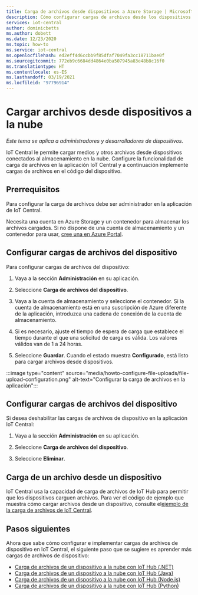 ```yaml
---
title: Carga de archivos desde dispositivos a Azure Storage | Microsoft Docs
description: Cómo configurar cargas de archivos desde los dispositivos a la nube. Después de configurar las cargas de archivos, implemente cargas de archivos a sus dispositivos.
services: iot-central
author: dominicbetts
ms.author: dobett
ms.date: 12/23/2020
ms.topic: how-to
ms.service: iot-central
ms.openlocfilehash: ed2eff4d6ccbb9f85dfaf7049fa3cc18711bae0f
ms.sourcegitcommit: 772eb9c6684dd4864e0ba507945a83e48b8c16f0
ms.translationtype: HT
ms.contentlocale: es-ES
ms.lasthandoff: 03/19/2021
ms.locfileid: "97796914"
---
```

# <a name="upload-files-from-your-devices-to-the-cloud"></a>Cargar archivos desde dispositivos a la nube

*Este tema se aplica a administradores y desarrolladores de dispositivos.*

IoT Central le permite cargar medios y otros archivos desde dispositivos conectados al almacenamiento en la nube. Configure la funcionalidad de carga de archivos en la aplicación IoT Central y a continuación implemente cargas de archivos en el código del dispositivo.

## <a name="prerequisites"></a>Prerrequisitos

Para configurar la carga de archivos debe ser administrador en la aplicación de IoT Central.

Necesita una cuenta en Azure Storage y un contenedor para almacenar los archivos cargados. Si no dispone de una cuenta de almacenamiento y un contenedor para usar, [cree una en Azure Portal](https://ms.portal.azure.com/#create/Microsoft.StorageAccount-ARM).

## <a name="configure-device-file-uploads"></a>Configurar cargas de archivos del dispositivo

Para configurar cargas de archivos del dispositivo:

1. Vaya a la sección **Administración** en su aplicación.

1. Seleccione **Carga de archivos del dispositivo**.

1. Vaya a la cuenta de almacenamiento y seleccione el contenedor. Si la cuenta de almacenamiento está en una suscripción de Azure diferente de la aplicación, introduzca una cadena de conexión de la cuenta de almacenamiento.

1. Si es necesario, ajuste el tiempo de espera de carga que establece el tiempo durante el que una solicitud de carga es válida. Los valores válidos van de 1 a 24 horas.

1. Seleccione **Guardar**. Cuando el estado muestra **Configurado**, está listo para cargar archivos desde dispositivos.

:::image type="content" source="media/howto-configure-file-uploads/file-upload-configuration.png" alt-text="Configurar la carga de archivos en la aplicación":::

## <a name="disable-device-file-uploads"></a>Configurar cargas de archivos del dispositivo

Si desea deshabilitar las cargas de archivos de dispositivo en la aplicación IoT Central:

1. Vaya a la sección **Administración** en su aplicación.

1. Seleccione **Carga de archivos del dispositivo**.

1. Seleccione **Eliminar**.

## <a name="upload-a-file-from-a-device"></a>Carga de un archivo desde un dispositivo

IoT Central usa la capacidad de carga de archivos de IoT Hub para permitir que los dispositivos carguen archivos. Para ver el código de ejemplo que muestra cómo cargar archivos desde un dispositivo, consulte el[ejemplo de la carga de archivos de IoT Central](/samples/iot-for-all/iotc-file-upload-device/iotc-file-upload-device/).

## <a name="next-steps"></a>Pasos siguientes

Ahora que sabe cómo configurar e implementar cargas de archivos de dispositivo en IoT Central, el siguiente paso que se sugiere es aprender más cargas de archivos de dispositivo:

- [Carga de archivos de un dispositivo a la nube con IoT Hub (.NET)](../../iot-hub/iot-hub-csharp-csharp-file-upload.md)
- [Carga de archivos de un dispositivo a la nube con IoT Hub (Java)](../../iot-hub/iot-hub-java-java-file-upload.md)
- [Carga de archivos de un dispositivo a la nube con IoT Hub (Node.js)](../../iot-hub/iot-hub-node-node-file-upload.md)
- [Carga de archivos de un dispositivo a la nube con IoT Hub (Python)](../../iot-hub/iot-hub-python-python-file-upload.md)